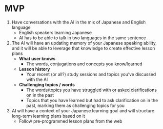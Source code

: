 # MVP

1. Have conversations with the AI in the mix of Japanese and English language
   - English speakers learning Japanese
   - AI has to be able to talk in two languages in the same sentence
2. The AI will have an updating memory of your Japanese speaking ability, and it will be able to leverage that knowledge to create effective lesson plans
   - **What user knows**
     - The words, conjugations and concepts you know/learned
   - **Lesson history**
     - Your recent (or all?) study sessions and topics you’ve discussed with the AI
   - **Challenging topics / words**
     - The words/topics you have struggled with or asked clarifications on in the past
     - Topics that you have learned but had to ask clarification on in the past, marking them as challenging topics for you
3. AI will have a context of your Japanese learning goal and will structure long-term learning plans based on it
   - Follow pre-programmed lesson plans from the web
